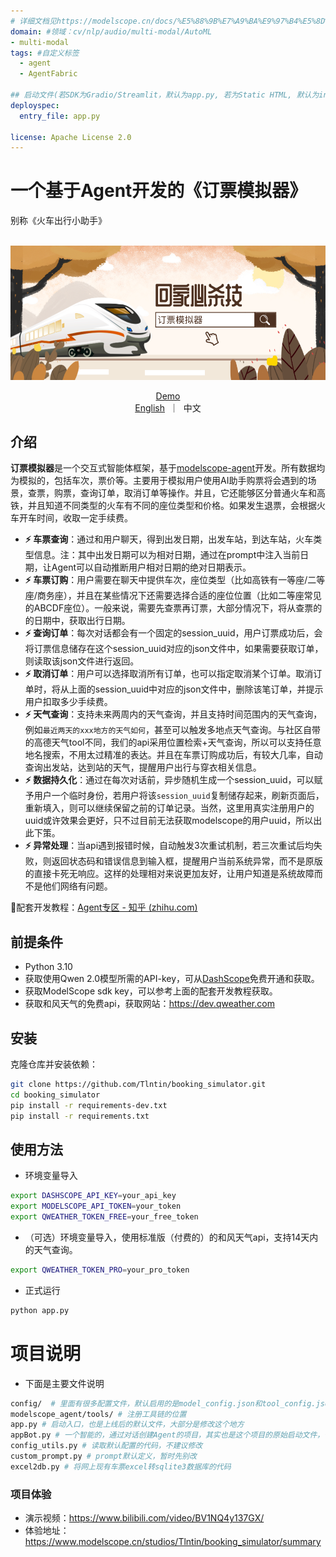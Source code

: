 ```yaml
---
# 详细文档见https://modelscope.cn/docs/%E5%88%9B%E7%A9%BA%E9%97%B4%E5%8D%A1%E7%89%87
domain: #领域：cv/nlp/audio/multi-modal/AutoML
- multi-modal
tags: #自定义标签
  - agent
  - AgentFabric

## 启动文件(若SDK为Gradio/Streamlit，默认为app.py, 若为Static HTML, 默认为index.html)
deployspec:
  entry_file: app.py

license: Apache License 2.0
---
```


<h1> 一个基于Agent开发的《订票模拟器》</h1>
<p>别称《火车出行小助手》</p>

<p align="center">
    <br>
    <img src="./img/bg.png" width="600"/>
    <br>
<p>

<p align="center">
<a href="https://www.modelscope.cn/studios/Tlntin/booking_simulator/summary">Demo</a>
<br>
        <a href="README_EN.md">English</a>&nbsp ｜ &nbsp中文
</p>


## 介绍

**订票模拟器**是一个交互式智能体框架，基于[modelscope-agent](https://github.com/modelscope/modelscope-agent)开发。所有数据均为模拟的，包括车次，票价等。主要用于模拟用户使用AI助手购票将会遇到的场景，查票，购票，查询订单，取消订单等操作。并且，它还能够区分普通火车和高铁，并且知道不同类型的火车有不同的座位类型和价格。如果发生退票，会根据火车开车时间，收取一定手续费。

- **⚡ 车票查询**：通过和用户聊天，得到出发日期，出发车站，到达车站，火车类型信息。注：其中出发日期可以为相对日期，通过在prompt中注入当前日期，让Agent可以自动推断用户相对日期的绝对日期表示。
- **⚡ 车票订购**：用户需要在聊天中提供车次，座位类型（比如高铁有一等座/二等座/商务座），并且在某些情况下还需要选择合适的座位位置（比如二等座常见的ABCDF座位）。一般来说，需要先查票再订票，大部分情况下，将从查票的的日期中，获取出行日期。
- **⚡ 查询订单**：每次对话都会有一个固定的session_uuid，用户订票成功后，会将订票信息储存在这个session_uuid对应的json文件中，如果需要获取订单，则读取该json文件进行返回。
- **⚡ 取消订单**：用户可以选择取消所有订单，也可以指定取消某个订单。取消订单时，将从上面的session_uuid中对应的json文件中，删除该笔订单，并提示用户扣取多少手续费。
- **⚡ 天气查询**：支持未来两周内的天气查询，并且支持时间范围内的天气查询，例如`最近两天的xxx地方的天气如何`，甚至可以触发多地点天气查询。与社区自带的高德天气tool不同，我们的api采用位置检索+天气查询，所以可以支持任意地名搜索，不用太过精准的表达。并且在车票订购成功后，有较大几率，自动查询出发站，达到站的天气，提醒用户出行与穿衣相关信息。
- **⚡ 数据持久化**：通过在每次对话前，异步随机生成一个session_uuid，可以赋予用户一个临时身份，若用户将该`session_uuid`复制储存起来，刷新页面后，重新填入，则可以继续保留之前的订单记录。当然，这里用真实注册用户的uuid或许效果会更好，只不过目前无法获取modelscope的用户uuid，所以出此下策。
- **⚡ 异常处理**：当api遇到报错时候，自动触发3次重试机制，若三次重试后均失败，则返回状态码和错误信息到输入框，提醒用户当前系统异常，而不是原版的直接卡死无响应。这样的处理相对来说更加友好，让用户知道是系统故障而不是他们网络有问题。

🔗配套开发教程：[Agent专区 - 知乎 (zhihu.com)](https://www.zhihu.com/column/c_1720569519108485120)



## 前提条件

- Python 3.10
- 获取使用Qwen 2.0模型所需的API-key，可从[DashScope](https://help.aliyun.com/zh/dashscope/developer-reference/activate-dashscope-and-create-an-api-key)免费开通和获取。
- 获取ModelScope sdk key，可以参考上面的配套开发教程获取。
- 获取和风天气的免费api，获取网站：https://dev.qweather.com

## 安装

克隆仓库并安装依赖：

```bash
git clone https://github.com/Tlntin/booking_simulator.git
cd booking_simulator
pip install -r requirements-dev.txt
pip install -r requirements.txt
```

## 使用方法

- 环境变量导入
```bash
export DASHSCOPE_API_KEY=your_api_key
export MODELSCOPE_API_TOKEN=your_token
export QWEATHER_TOKEN_FREE=your_free_token
```

- （可选）环境变量导入，使用标准版（付费的）的和风天气api，支持14天内的天气查询。
```bash
export QWEATHER_TOKEN_PRO=your_pro_token
```

- 正式运行
```bash
python app.py
```

# 项目说明

- 下面是主要文件说明
```bash
config/  # 里面有很多配置文件，默认启用的是model_config.json和tool_config.json
modelscope_agent/tools/ # 注册工具链的位置
app.py # 启动入口，也是上线后的默认文件，大部分是修改这个地方
appBot.py # 一个智能的，通过对话创建Agent的项目，其实也是这个项目的原始启动文件，仅作参考。
config_utils.py # 读取默认配置的代码，不建议修改
custom_prompt.py # prompt默认定义，暂时先别改
excel2db.py # 将网上现有车票excel转sqlite3数据库的代码
```

### 项目体验
- 演示视频：https://www.bilibili.com/video/BV1NQ4y137GX/
- 体验地址：https://www.modelscope.cn/studios/Tlntin/booking_simulator/summary
